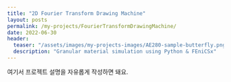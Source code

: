 ```yaml
---
title: "2D Fourier Transform Drawing Machine"
layout: posts
permalink: /my-projects/FourierTransformDrawingMachine/
date: 2022-06-30
header:
  teaser: "/assets/images/my-projects-images/AE280-sample-butterfly.png"
  description: "Granular material simulation using Python & FEniCSx"
---
```


여기서 프로젝트 설명을 자유롭게 작성하면 돼요.
